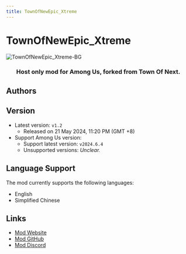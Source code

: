 ```yaml
---
title: TownOfNewEpic_Xtreme
---
```

# TownOfNewEpic_Xtreme
![TownOfNewEpic_Xtreme-BG](https://cn-sy1.rains3.com/xtremewave/TONEX.png)

<div align="center">
<h3>Host only mod for Among Us, forked from Town Of Next.</h3>
</div>

<script setup>
import { VPTeamMembers } from 'vitepress/theme'

const members = [
  {
    avatar: 'https://cn-sy1.rains3.com/xtremewave/Slok7565.jpg',
    name: 'Slok7565',
    title: 'Developer',
    links: [
      { icon: 'github', link: 'https://github.com/Slok7565' },
    ]
  },
  {
    avatar: 'https://cn-sy1.rains3.com/xtremewave/Xi.jpg',
    name: '喜',
    title: 'Developer',
    org: 'XtremeWave',
    orgLink: 'https://github.com/XtremeWave',
    links: [
      { icon: 'github', link: 'https://github.com/Xieiawa' },
    ]
  },
  {
    avatar: 'https://cn-sy1.rains3.com/xtremewave/JiuMi.jpg',
    name: '玖咪',
    title: 'Developer',
    org: 'XtremeWave',
    orgLink: 'https://github.com/XtremeWave',
  },
  {
    avatar: 'https://cn-sy1.rains3.com/xtremewave/Zeyan.jpg',
    name: 'Zeyan',
    title: 'Developer',
    org: 'XtremeWave',
    orgLink: 'https://github.com/XtremeWave',
  },
  {
    avatar: '/Image/QingFeng.png',
    name: 'QingFeng',
    title: 'WebSiteDeveloper',
    org: 'XtremeWave',
    orgLink: 'https://github.com/XtremeWave',
  },
]

</script>

## Authors

<div align="center">
<VPTeamMembers size="small" :members="members" />
</div>

## Version
- Latest version: `v1.2`
  - Released on 21 May 2024, 11:20 PM (GMT +8)
- Support Among Us version:
    - Support latest version: `v2024.6.4`
    - Unsupported versions: *Unclear.*

## Language Support
The mod currently supports the following languages:
- English
- Simplified Chinese

## Links

- [Mod Website](https://tonex.cc)
- [Mod GitHub](https://github.com/XtremeWave/TownOfNewEpic_Xtreme)
- [Mod Discord](https://discord.gg/pMd4NMW6kV)